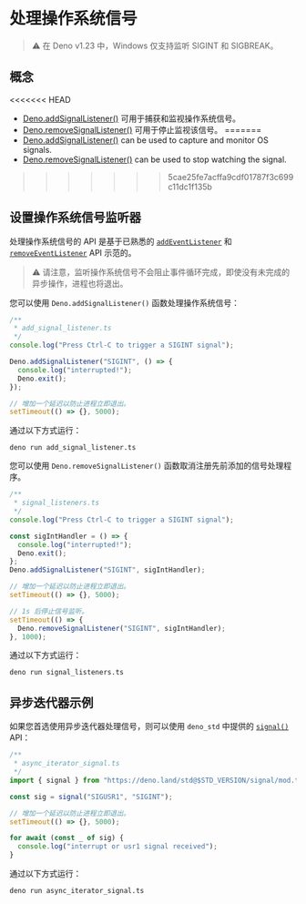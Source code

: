 # 处理操作系统信号

> ⚠️ 在 Deno v1.23 中，Windows 仅支持监听 SIGINT 和 SIGBREAK。

## 概念

<<<<<<< HEAD
- [Deno.addSignalListener()](/api?s=Deno.addSignalListener)
  可用于捕获和监视操作系统信号。
- [Deno.removeSignalListener()](/api?s=Deno.removeSignalListener)
  可用于停止监视该信号。
=======
- [Deno.addSignalListener()](/api?s=Deno.addSignalListener) can be used to
  capture and monitor OS signals.
- [Deno.removeSignalListener()](/api?s=Deno.removeSignalListener) can be used to
  stop watching the signal.
>>>>>>> 5cae25fe7acffa9cdf01787f3c699c11dc1f135b

## 设置操作系统信号监听器

处理操作系统信号的 API 是基于已熟悉的
[`addEventListener`](https://developer.mozilla.org/en-US/docs/Web/API/EventTarget/addEventListener)
和
[`removeEventListener`](https://developer.mozilla.org/en-US/docs/Web/API/EventTarget/removeEventListener)
API 示范的。

> ⚠️
> 请注意，监听操作系统信号不会阻止事件循环完成，即使没有未完成的异步操作，进程也将退出。

您可以使用 `Deno.addSignalListener()` 函数处理操作系统信号：

```ts
/**
 * add_signal_listener.ts
 */
console.log("Press Ctrl-C to trigger a SIGINT signal");

Deno.addSignalListener("SIGINT", () => {
  console.log("interrupted!");
  Deno.exit();
});

// 增加一个延迟以防止进程立即退出。
setTimeout(() => {}, 5000);
```

通过以下方式运行：

```shell
deno run add_signal_listener.ts
```

您可以使用 `Deno.removeSignalListener()` 函数取消注册先前添加的信号处理程序。

```ts
/**
 * signal_listeners.ts
 */
console.log("Press Ctrl-C to trigger a SIGINT signal");

const sigIntHandler = () => {
  console.log("interrupted!");
  Deno.exit();
};
Deno.addSignalListener("SIGINT", sigIntHandler);

// 增加一个延迟以防止进程立即退出。
setTimeout(() => {}, 5000);

// 1s 后停止信号监听。
setTimeout(() => {
  Deno.removeSignalListener("SIGINT", sigIntHandler);
}, 1000);
```

通过以下方式运行：

```shell
deno run signal_listeners.ts
```

## 异步迭代器示例

如果您首选使用异步迭代器处理信号，则可以使用 `deno_std` 中提供的
[`signal()`](https://deno.land/std/signal/mod.ts) API：

```ts
/**
 * async_iterator_signal.ts
 */
import { signal } from "https://deno.land/std@$STD_VERSION/signal/mod.ts";

const sig = signal("SIGUSR1", "SIGINT");

// 增加一个延迟以防止进程立即退出。
setTimeout(() => {}, 5000);

for await (const _ of sig) {
  console.log("interrupt or usr1 signal received");
}
```

通过以下方式运行：

```shell
deno run async_iterator_signal.ts
```
